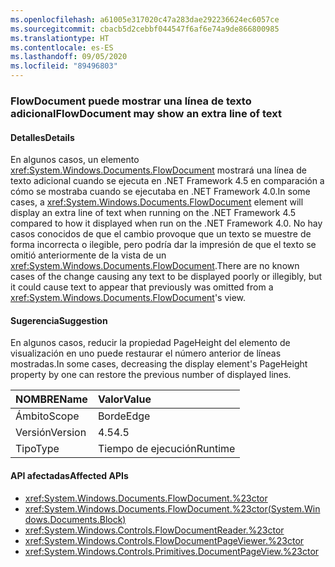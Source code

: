 ```yaml
---
ms.openlocfilehash: a61005e317020c47a283dae292236624ec6057ce
ms.sourcegitcommit: cbacb5d2cebbf044547f6af6e74a9de866800985
ms.translationtype: HT
ms.contentlocale: es-ES
ms.lasthandoff: 09/05/2020
ms.locfileid: "89496803"
---
```

### <a name="flowdocument-may-show-an-extra-line-of-text"></a><span data-ttu-id="b8108-101">FlowDocument puede mostrar una línea de texto adicional</span><span class="sxs-lookup"><span data-stu-id="b8108-101">FlowDocument may show an extra line of text</span></span>

#### <a name="details"></a><span data-ttu-id="b8108-102">Detalles</span><span class="sxs-lookup"><span data-stu-id="b8108-102">Details</span></span>

<span data-ttu-id="b8108-103">En algunos casos, un elemento <xref:System.Windows.Documents.FlowDocument> mostrará una línea de texto adicional cuando se ejecuta en .NET Framework 4.5 en comparación a cómo se mostraba cuando se ejecutaba en .NET Framework 4.0.</span><span class="sxs-lookup"><span data-stu-id="b8108-103">In some cases, a <xref:System.Windows.Documents.FlowDocument> element will display an extra line of text when running on the .NET Framework 4.5 compared to how it displayed when run on the .NET Framework 4.0.</span></span> <span data-ttu-id="b8108-104">No hay casos conocidos de que el cambio provoque que un texto se muestre de forma incorrecta o ilegible, pero podría dar la impresión de que el texto se omitió anteriormente de la vista de un <xref:System.Windows.Documents.FlowDocument>.</span><span class="sxs-lookup"><span data-stu-id="b8108-104">There are no known cases of the change causing any text to be displayed poorly or illegibly, but it could cause text to appear that previously was omitted from a <xref:System.Windows.Documents.FlowDocument>'s view.</span></span>

#### <a name="suggestion"></a><span data-ttu-id="b8108-105">Sugerencia</span><span class="sxs-lookup"><span data-stu-id="b8108-105">Suggestion</span></span>

<span data-ttu-id="b8108-106">En algunos casos, reducir la propiedad PageHeight del elemento de visualización en uno puede restaurar el número anterior de líneas mostradas.</span><span class="sxs-lookup"><span data-stu-id="b8108-106">In some cases, decreasing the display element's PageHeight property by one can restore the previous number of displayed lines.</span></span>

| <span data-ttu-id="b8108-107">NOMBRE</span><span class="sxs-lookup"><span data-stu-id="b8108-107">Name</span></span>    | <span data-ttu-id="b8108-108">Valor</span><span class="sxs-lookup"><span data-stu-id="b8108-108">Value</span></span>       |
|:--------|:------------|
| <span data-ttu-id="b8108-109">Ámbito</span><span class="sxs-lookup"><span data-stu-id="b8108-109">Scope</span></span>   |<span data-ttu-id="b8108-110">Borde</span><span class="sxs-lookup"><span data-stu-id="b8108-110">Edge</span></span>|
|<span data-ttu-id="b8108-111">Versión</span><span class="sxs-lookup"><span data-stu-id="b8108-111">Version</span></span>|<span data-ttu-id="b8108-112">4.5</span><span class="sxs-lookup"><span data-stu-id="b8108-112">4.5</span></span>|
|<span data-ttu-id="b8108-113">Tipo</span><span class="sxs-lookup"><span data-stu-id="b8108-113">Type</span></span>|<span data-ttu-id="b8108-114">Tiempo de ejecución</span><span class="sxs-lookup"><span data-stu-id="b8108-114">Runtime</span></span>|

#### <a name="affected-apis"></a><span data-ttu-id="b8108-115">API afectadas</span><span class="sxs-lookup"><span data-stu-id="b8108-115">Affected APIs</span></span>

- <xref:System.Windows.Documents.FlowDocument.%23ctor>
- <xref:System.Windows.Documents.FlowDocument.%23ctor(System.Windows.Documents.Block)>
- <xref:System.Windows.Controls.FlowDocumentReader.%23ctor>
- <xref:System.Windows.Controls.FlowDocumentPageViewer.%23ctor>
- <xref:System.Windows.Controls.Primitives.DocumentPageView.%23ctor>

<!--

#### Affected APIs

- `M:System.Windows.Documents.FlowDocument.#ctor`
- `M:System.Windows.Documents.FlowDocument.#ctor(System.Windows.Documents.Block)`
- `M:System.Windows.Controls.FlowDocumentReader.#ctor`
- `M:System.Windows.Controls.FlowDocumentPageViewer.#ctor`
- `M:System.Windows.Controls.Primitives.DocumentPageView.#ctor`

-->
